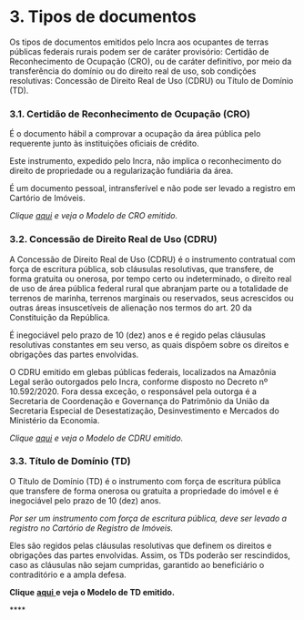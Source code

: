 # 3. Tipos de documentos

Os tipos de documentos emitidos pelo Incra aos ocupantes de terras públicas federais rurais podem ser de caráter provisório: Certidão de Reconhecimento de Ocupação \(CRO\), ou de caráter definitivo, por meio da transferência do domínio ou do direito real de uso, sob condições resolutivas: Concessão de Direito Real de Uso \(CDRU\) ou Título de Domínio \(TD\).

### **3.1. Certidão de Reconhecimento de Ocupação \(CRO\)**

É o documento hábil a comprovar a ocupação da área pública pelo requerente junto às instituições oficiais de crédito.

Este instrumento, expedido pelo Incra, não implica o reconhecimento do direito de propriedade ou a regularização fundiária da área. 

  
É um documento pessoal, intransferível e não pode ser levado a registro em Cartório de Imóveis.

_Clique_ [_aqui_](https://sistemasweb.agricultura.gov.br/avaenagro/pluginfile.php/101063/mod_book/chapter/1909/CRO_Sigeftitulacao.pdf) _e veja o Modelo de CRO emitido._  


### **3.2. Concessão de Direito Real de Uso \(CDRU\)**

A Concessão de Direito Real de Uso \(CDRU\) é o instrumento contratual com força de escritura pública, sob cláusulas resolutivas, que transfere, de forma gratuita ou onerosa, por tempo certo ou indeterminado, o direito real de uso de área pública federal rural que abranjam parte ou a totalidade de terrenos de marinha, terrenos marginais ou reservados, seus acrescidos ou outras áreas insuscetíveis de alienação nos termos do art. 20 da Constituição da República.

É inegociável pelo prazo de 10 \(dez\) anos e é regido pelas cláusulas resolutivas constantes em seu verso, as quais dispõem sobre os direitos e obrigações das partes envolvidas.

O CDRU emitido em glebas públicas federais, localizados na Amazônia Legal serão outorgados pelo Incra, conforme disposto no Decreto nº 10.592/2020. Fora dessa exceção, o responsável pela outorga é a Secretaria de Coordenação e Governança do Patrimônio da União da Secretaria Especial de Desestatização, Desinvestimento e Mercados do Ministério da Economia.

_Clique_ [_aqui_](https://sistemasweb.agricultura.gov.br/avaenagro/pluginfile.php/101063/mod_book/chapter/1910/CDRU_Sigeftitulacao.pdf) _e veja o Modelo de CDRU emitido._

### **3.3. Título de Domínio \(TD\)**

O Título de Domínio \(TD\) é o instrumento com força de escritura pública que transfere de forma onerosa ou gratuita a propriedade do imóvel e é inegociável pelo prazo de 10 \(dez\) anos.

  
_Por ser um instrumento com força de escritura pública, deve ser levado a registro no Cartório de Registro de Imóveis._  

Eles são regidos pelas cláusulas resolutivas que definem os direitos e obrigações das partes envolvidas. Assim, os TDs poderão ser rescindidos, caso as cláusulas não sejam cumpridas, garantido ao beneficiário o contraditório e a ampla defesa.

**Clique** [**aqui** ](https://sistemasweb.agricultura.gov.br/avaenagro/pluginfile.php/101063/mod_book/chapter/1911/TD%20Sigeftituacao.pdf)**e veja o Modelo de TD emitido.**  


\*\*\*\*

